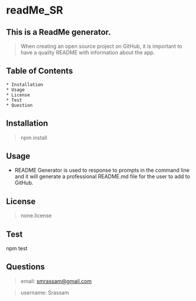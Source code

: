 # readMe_SR

## This is a ReadMe generator.

> When creating an open source project on GitHub, it is important to have a quality README with information about the app.

## Table of Contents
    * Installation
    * Usage
    * License
    * Test
    * Question

## Installation

 >npm install

 ## Usage
 - README Generator is used to response to prompts in the command line and it will generate a professional README.md file for the user to add to GitHub.

 ## License
 >none.license 

## Test
 npm test

 ## Questions

 > email: smrassam@gmail.com

> username: Srassam


